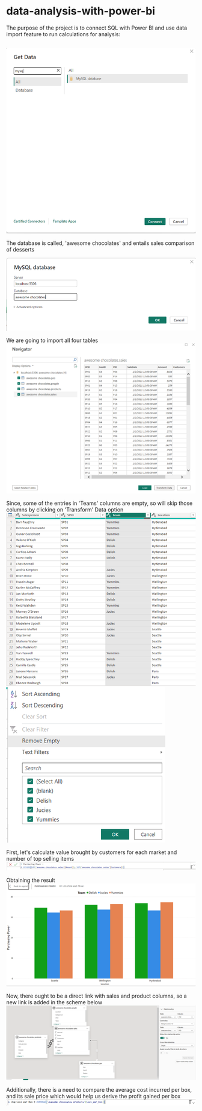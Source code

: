 # data-analysis-with-power-bi

The purpose of the project is to connect SQL with Power BI and use data import feature to run calculations for analysis:

```First, lets connect Power Bi with MySQL server;
```


![Query Output](https://github.com/junaidnaeem-carleton/data-analysis-with-power-bi/blob/main/p1.png?raw=true)



The database is called, 'awesome chocolates' and entails sales comparison of desserts



![Query Output](https://github.com/junaidnaeem-carleton/data-analysis-with-power-bi/blob/main/p2.png?raw=true)


We are going to import all four tables
![Query Output](https://github.com/junaidnaeem-carleton/data-analysis-with-power-bi/blob/main/p3.png?raw=true)

Since, some of the entries in 'Teams' columns are empty, so will skip those columns by clicking on 'Transform' Data option
![Query Output](https://github.com/junaidnaeem-carleton/data-analysis-with-power-bi/blob/main/p4.png?raw=true)
![Query Output](https://github.com/junaidnaeem-carleton/data-analysis-with-power-bi/blob/main/p5.png?raw=true)

First, let's calculate value brought by customers for each market and number of top selling items
![Query Output](https://github.com/junaidnaeem-carleton/data-analysis-with-power-bi/blob/main/p6.png?raw=true)

Obtaining the result
![Query Output](https://github.com/junaidnaeem-carleton/data-analysis-with-power-bi/blob/main/p7.png?raw=true)

Now, there ought to be a direct link with sales and product columns, so a new link is added in the scheme below
![Query Output](https://github.com/junaidnaeem-carleton/data-analysis-with-power-bi/blob/main/p8.png?raw=true)

Additionally, there is a need to compare the average cost incurred per box, and its sale price which would help us derive the profit gained per box
![Query Output](https://github.com/junaidnaeem-carleton/data-analysis-with-power-bi/blob/main/p9.png?raw=true)
